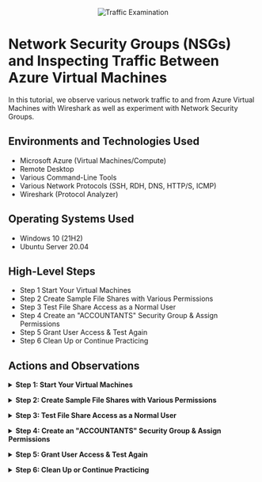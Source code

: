 <p align="center">
<img src="https://i.imgur.com/Ua7udoS.png" alt="Traffic Examination"/>
</p>

<h1>Network Security Groups (NSGs) and Inspecting Traffic Between Azure Virtual Machines</h1>
In this tutorial, we observe various network traffic to and from Azure Virtual Machines with Wireshark as well as experiment with Network Security Groups. <br />


<!--<h2>Video Demonstration</h2>

- ### [YouTube: Azure Virtual Machines, Wireshark, and Network Security Groups](https://www.youtube.com)
-->
<h2>Environments and Technologies Used</h2>

- Microsoft Azure (Virtual Machines/Compute)
- Remote Desktop
- Various Command-Line Tools
- Various Network Protocols (SSH, RDH, DNS, HTTP/S, ICMP)
- Wireshark (Protocol Analyzer)

<h2>Operating Systems Used </h2>

- Windows 10 (21H2)
- Ubuntu Server 20.04

<h2>High-Level Steps</h2>

- Step 1 Start Your Virtual Machines
- Step 2 Create Sample File Shares with Various Permissions
- Step 3 Test File Share Access as a Normal User
- Step 4 Create an "ACCOUNTANTS" Security Group & Assign Permissions
- Step 5 Grant User Access & Test Again
- Step 6 Clean Up or Continue Practicing

<h2>Actions and Observations</h2>

<p>
  <details>
        <summary><strong>Step 1: Start Your Virtual Machines</strong></summary>
        <p>Ensure that <strong>DC-1</strong> and <strong>Client-1</strong> are turned on in the <strong>Azure Portal</strong>.</p>
    </details>
</p>

<p>
  <details>
        <summary><strong>Step 2: Create Sample File Shares with Various Permissions</strong></summary>
        <ol>
            <li>Log into <strong>DC-1</strong> as your domain admin account: <code>mydomain.com\jane_admin</code></li>
            <li>Log into <strong>Client-1</strong> as a normal user: <code>mydomain\&lt;someuser&gt;</code></li>
            <li>On <strong>DC-1</strong>, create the following folders in <code>C:\</code>:
                <ul>
                    <li>read-access</li>
                    <li>write-access</li>
                    <li>no-access</li>
                    <li>accounting</li>
                </ul>
            </li>
            <li>Set permissions and share folders:
                <ul>
                    <li><strong>read-access:</strong> Domain Users → Read</li>
                    <li><strong>write-access:</strong> Domain Users → Read/Write</li>
                    <li><strong>no-access:</strong> Domain Admins → Read/Write</li>
                    <li>(Skip accounting for now)</li>
                </ul>
            </li>
        </ol>
    </details>
</p>
<p>
  <details>
        <summary><strong>Step 3: Test File Share Access as a Normal User</strong></summary>
        <ol>
            <li>On <strong>Client-1</strong>, open the Run window (<code>Win + R</code>) and type: <code>\\dc-1</code></li>
            <li>Test access to the folders:
                <ul>
                    <li>Which folders can you <strong>open</strong>?</li>
                    <li>Which folders can you <strong>write to</strong>?</li>
                    <li>Do the results make sense?</li>
                </ul>
            </li>
        </ol>
    </details>
</p>
<p>
  <details>
        <summary><strong>Step 4: Create an "ACCOUNTANTS" Security Group & Assign Permissions</strong></summary>
        <ol>
            <li>On <strong>DC-1</strong>, open <strong>Active Directory Users and Computers (ADUC)</strong>.</li>
            <li>Create a security group:
                <ul>
                    <li>Name: <strong>ACCOUNTANTS</strong></li>
                    <li>Type: <strong>Security Group</strong></li>
                </ul>
            </li>
            <li>Assign permissions to the <code>accounting</code> folder:
                <ul>
                    <li>Group: ACCOUNTANTS</li>
                    <li>Permissions: Read/Write</li>
                </ul>
            </li>
            <li>On <strong>Client-1</strong>, as <code>&lt;someuser&gt;</code>, try to access <code>\\DC-1\accounting</code>. It should fail.</li>
        </ol>
    </details>
</p>
<p>
  <details>
        <summary><strong>Step 5: Grant User Access & Test Again</strong></summary>
        <ol>
            <li>On <strong>DC-1</strong>, add <code>&lt;someuser&gt;</code> to the <strong>ACCOUNTANTS</strong> group.</li>
            <li>Log out of <strong>Client-1</strong> as <code>&lt;someuser&gt;</code>.</li>
            <li>Log back in as <code>&lt;someuser&gt;</code>.</li>
            <li>Test access again to <code>\\DC-1\accounting</code>. Does it work now?</li>
        </ol>
    </details>
</p>
<p>
  <details>
        <summary><strong>Step 6: Clean Up or Continue Practicing</strong></summary>
        <p>If you are <strong>done</strong>, you can <strong>delete the VMs</strong>.</p>
        <p>If you want to <strong>save money</strong> but keep practicing, <strong>stop the VMs</strong> in the <strong>Azure Portal</strong>.</p>
    </details>
</p>
